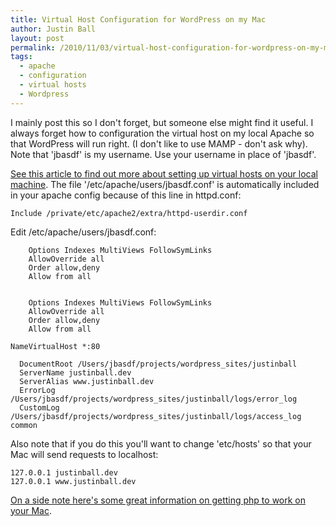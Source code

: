 ```yaml
---
title: Virtual Host Configuration for WordPress on my Mac
author: Justin Ball
layout: post
permalink: /2010/11/03/virtual-host-configuration-for-wordpress-on-my-mac/
tags:
  - apache
  - configuration
  - virtual hosts
  - Wordpress
---
```


I mainly post this so I don't forget, but someone else might find it useful. I always forget how to configuration the virtual host on my local Apache so that WordPress will run right. (I don't like to use MAMP - don't ask why). Note that 'jbasdf' is my username. Use your username in place of 'jbasdf'.

[See this article to find out more about setting up virtual hosts on your local machine][1]. The file '/etc/apache/users/jbasdf.conf' is automatically included in your apache config because of this line in httpd.conf:

 [1]: http://shapeshed.com/journal/setting_up_local_websites_on_snow_leopard/

    Include /private/etc/apache2/extra/httpd-userdir.conf


Edit /etc/apache/users/jbasdf.conf:


        Options Indexes MultiViews FollowSymLinks
        AllowOverride all
        Order allow,deny
        Allow from all


        Options Indexes MultiViews FollowSymLinks
        AllowOverride all
        Order allow,deny
        Allow from all

    NameVirtualHost *:80

      DocumentRoot /Users/jbasdf/projects/wordpress_sites/justinball
      ServerName justinball.dev
      ServerAlias www.justinball.dev
      ErrorLog /Users/jbasdf/projects/wordpress_sites/justinball/logs/error_log
      CustomLog /Users/jbasdf/projects/wordpress_sites/justinball/logs/access_log common



Also note that if you do this you'll want to change 'etc/hosts' so that your Mac will send requests to localhost:

    127.0.0.1 justinball.dev
    127.0.0.1 www.justinball.dev


[On a side note here's some great information on getting php to work on your Mac][2].

 [2]: http://maestric.com/doc/mac/apache_php_mysql_snow_leopard